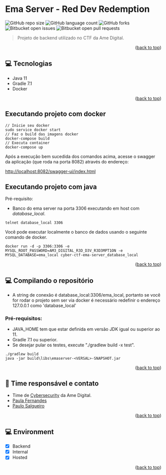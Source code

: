 # Ema Server - Red Dev Redemption
![GitHub repo size](https://img.shields.io/github/repo-size/iuricode/README-template?style=for-the-badge)
![GitHub language count](https://img.shields.io/github/languages/count/iuricode/README-template?style=for-the-badge)
![GitHub forks](https://img.shields.io/github/forks/iuricode/README-template?style=for-the-badge)
![Bitbucket open issues](https://img.shields.io/bitbucket/issues/iuricode/README-template?style=for-the-badge)
![Bitbucket open pull requests](https://img.shields.io/bitbucket/pr-raw/iuricode/README-template?style=for-the-badge)

> Projeto de backend utilizado no CTF da Ame Digital.


<p align="right">(<a href="#top">back to top</a>)</p>

## 💻 Tecnologias

* Java 11
* Gradle 7.1
* Docker

<p align="right">(<a href="#top">back to top</a>)</p>

## Executando projeto com docker

```shell
// Inicie seu docker
sudo service docker start
// Faz o build das imagens docker
docker-compose build
// Executa container
docker-compose up 
```

Após a execução bem sucedida dos comandos acima, acesse o swagger da aplicação (que roda na porta 8082) através do endereço:

[http://localhost:8082/swagger-ui/index.html](http://localhost:8082/swagger-ui/index.html)

## Executando projeto com java

Pré-requisito:
- Banco do ema server na porta 3306 executando em host com *database_local*.

```
telnet database_local 3306
```

Você pode executar localmente o banco de dados usando o seguinte comando de docker.
```
docker run -d -p 3306:3306 -e MYSQL_ROOT_PASSWORD=AM3_DIGITAL_R3D_D3V_R3D3MPT1ON -e MYSQL_DATABASE=ema_local cyber-ctf-ema-server_database_local
```

<p align="right">(<a href="#top">back to top</a>)</p>

## 💻 Compilando o repositório

* A string de conexão é database_local:3306/ema_local, portanto se você for rodar o projeto sem ser via docker é necessário redefinir o endereço 127.0.0.1 como 'database_local'

### Pré-requisitos:

* JAVA_HOME tem que estar definida em versão JDK igual ou superior ao 11.
* Gradle 7.1 ou superior.
* Se desejar pular os testes, execute "./gradlew build -x test".

```shell
./gradlew build 
java -jar build\libs\emaserver-<VERSAL>-SNAPSHOT.jar
```

<p align="right">(<a href="#top">back to top</a>)</p>

## 🤝 Time responsável e contato<br>

- Time de [Cybersecurity](mailto:security@amedigital.com) da Ame Digital.
- [Paula Fernandes](mailto:paula.fernandes@amedigital.com)
- [Paulo Salgueiro](mailto:paulo.salgueiro@amedigital.com)

<p align="right">(<a href="#top">back to top</a>)</p>

## 💻 Environment
- [x] Backend
- [x] Internal
- [x] Hosted

<p align="right">(<a href="#top">back to top</a>)</p>
